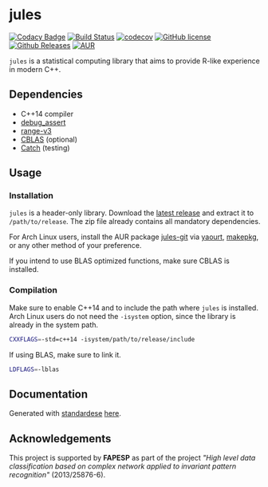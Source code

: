 jules
=====

[![Codacy Badge](https://api.codacy.com/project/badge/Grade/dc4303cead6e462ea383989479feda6c)](https://www.codacy.com/app/verri/jules?utm_source=github.com&utm_medium=referral&utm_content=verri/jules&utm_campaign=badger)
[![Build Status](https://travis-ci.org/verri/jules.svg?branch=master)](https://travis-ci.org/verri/jules)
[![codecov](https://codecov.io/gh/verri/jules/branch/master/graph/badge.svg)](https://codecov.io/gh/verri/jules)
[![GitHub license](https://img.shields.io/badge/license-Zlib-blue.svg)](https://raw.githubusercontent.com/verri/jules/master/license.txt)
[![Github Releases](https://img.shields.io/github/release/verri/jules.svg)](https://github.com/verri/jules/releases)
[![AUR](https://img.shields.io/aur/version/jules-git.svg)](https://aur.archlinux.org/packages/jules-git)

`jules` is a statistical computing library that aims to provide R-like experience in modern C++.

Dependencies
------------

 - C++14 compiler
 - [debug_assert](https://github.com/foonathan/debug_assert)
 - [range-v3](https://github.com/ericniebler/range-v3)
 - [CBLAS](http://www.netlib.org/blas/) (optional)
 - [Catch](https://github.com/philsquared/Catch.git) (testing)

Usage
-----

### Installation

`jules` is a header-only library. Download the [latest release](https://github.com/verri/jules/releases/latest)
and extract it to `/path/to/release`. The zip file already contains all mandatory dependencies.

For Arch Linux users, install the AUR package [jules-git](https://aur.archlinux.org/packages/jules-git) 
via [yaourt](https://archlinux.fr/yaourt-en), 
[makepkg](https://wiki.archlinux.org/index.php/Arch_User_Repository#Build_and_install_the_package),
or any other method of your preference.

If you intend to use BLAS optimized functions, make sure CBLAS is installed.

### Compilation

Make sure to enable C++14 and to include the path where `jules` is installed. Arch Linux users do not need
the `-isystem` option, since the library is already in the system path.

```sh
CXXFLAGS=-std=c++14 -isystem/path/to/release/include
```

If using BLAS, make sure to link it.

```sh
LDFLAGS=-lblas
```

Documentation
-------------

Generated with [standardese](https://github.com/foonathan/standardese)
[here](https://verri.github.io/jules/).

Acknowledgements
----------------

This project is supported by **FAPESP** as part of the project *"High level data
classification based on complex network applied to invariant pattern recognition"*
(2013/25876-6).
